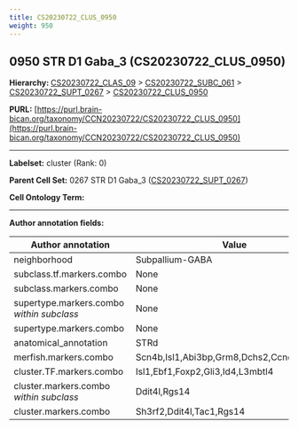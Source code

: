 ```yaml
---
title: CS20230722_CLUS_0950
weight: 950
---
```

## 0950 STR D1 Gaba_3 (CS20230722_CLUS_0950)
<b>Hierarchy: </b>
[CS20230722_CLAS_09](../CS20230722_CLAS_09) >
[CS20230722_SUBC_061](../CS20230722_SUBC_061) >
[CS20230722_SUPT_0267](../CS20230722_SUPT_0267) >
[CS20230722_CLUS_0950](../CS20230722_CLUS_0950)

**PURL:** [https://purl.brain-bican.org/taxonomy/CCN20230722/CS20230722_CLUS_0950](https://purl.brain-bican.org/taxonomy/CCN20230722/CS20230722_CLUS_0950)

---


**Labelset:** cluster (Rank: 0)

**Parent Cell Set:** 0267 STR D1 Gaba_3 ([CS20230722_SUPT_0267](../CS20230722_SUPT_0267))



**Cell Ontology Term:** 

[MARKER GENES.]: #


---

[TRANSFERRED ANNOTATIONS.]: #


[AUTHOR ANNOTATION FIELDS.]: #


**Author annotation fields:**

| Author annotation | Value |
|-------------------|-------|
|neighborhood|Subpallium-GABA|
|subclass.tf.markers.combo|None|
|subclass.markers.combo|None|
|supertype.markers.combo _within subclass_|None|
|supertype.markers.combo|None|
|anatomical_annotation|STRd|
|merfish.markers.combo|Scn4b,Isl1,Abi3bp,Grm8,Dchs2,Ccnd2,Spock3|
|cluster.TF.markers.combo|Isl1,Ebf1,Foxp2,Gli3,Id4,L3mbtl4|
|cluster.markers.combo _within subclass_|Ddit4l,Rgs14|
|cluster.markers.combo|Sh3rf2,Ddit4l,Tac1,Rgs14|
